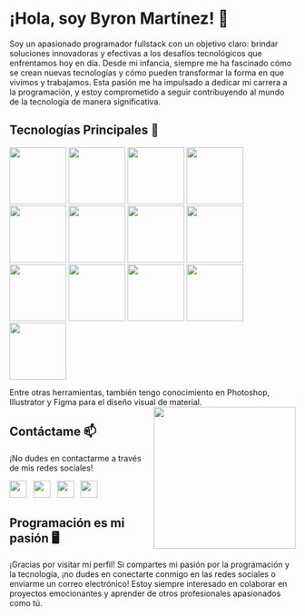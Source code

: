 <!-- Encabezado -->
# ¡Hola, soy Byron Martínez! 👋

Soy un apasionado programador fullstack con un objetivo claro: brindar soluciones innovadoras y efectivas a los desafíos tecnológicos que enfrentamos hoy en día. Desde mi infancia, siempre me ha fascinado cómo se crean nuevas tecnologías y cómo pueden transformar la forma en que vivimos y trabajamos. Esta pasión me ha impulsado a dedicar mi carrera a la programación, y estoy comprometido a seguir contribuyendo al mundo de la tecnología de manera significativa.

## Tecnologías Principales 🚀

<!-- Logos de tecnologías -->
<p float="left">
  <img src="logos/html.png" width="100" />
  <img src="logos/css.png" width="100" /> 
  <img src="logos/javascript.png" width="100" />
  <img src="logos/react.png" width="100" />
  <img src="logos/redux.png" width="100" />
  <img src="logos/nodejs.png" width="100" />
  <img src="logos/express.png" width="100" />
  <img src="logos/postgresql.png" width="100" />
  <img src="logos/sequelize.png" width="100" />
  <img src="logos/git.png" width="100" />
  <img src="logos/less.png" width="100" />
  <img src="logos/tailwind.png" width="100" />
  <img src="logos/python.png" width="100" />
</p>

Entre otras herramientas, también tengo conocimiento en Photoshop, Illustrator y Figma para el diseño visual de material.
<img src="programacion.png" align="right" width="250" />

## Contáctame 📫

¡No dudes en contactarme a través de mis redes sociales!

<!-- Logos de redes sociales con enlaces -->
[<img src="logos/linkedin.png" width="30" />](https://www.linkedin.com/in/byron-martínez-86b5bb231/) &nbsp;
[<img src="logos/twitter.png" width="30" />](https://twitter.com/_Bamder_) &nbsp;
[<img src="logos/instagram.png" width="30" />](https://www.instagram.com/mateo_mh22/) &nbsp;
[<img src="logos/gmail.png" width="30" />](mailto:byronmh8@gmail.com)

## Programación es mi pasión 🖥️

<!-- Imagen de programación -->

¡Gracias por visitar mi perfil! Si compartes mi pasión por la programación y la tecnología, ¡no dudes en conectarte conmigo en las redes sociales o enviarme un correo electrónico! Estoy siempre interesado en colaborar en proyectos emocionantes y aprender de otros profesionales apasionados como tú.

</details>
